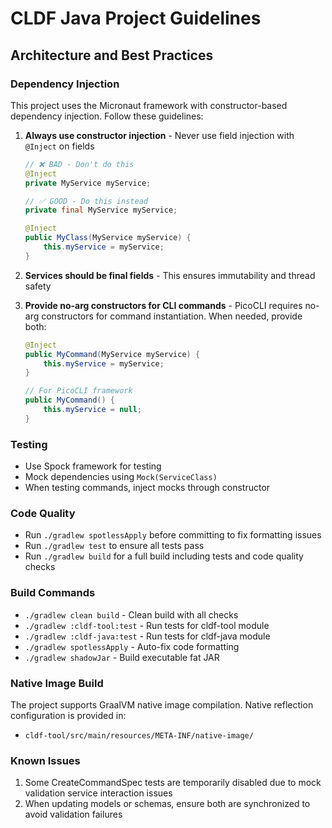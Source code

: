 # CLDF Java Project Guidelines

## Architecture and Best Practices

### Dependency Injection

This project uses the Micronaut framework with constructor-based dependency injection. Follow these guidelines:

1. **Always use constructor injection** - Never use field injection with `@Inject` on fields
   ```java
   // ❌ BAD - Don't do this
   @Inject
   private MyService myService;
   
   // ✅ GOOD - Do this instead
   private final MyService myService;
   
   @Inject
   public MyClass(MyService myService) {
       this.myService = myService;
   }
   ```

2. **Services should be final fields** - This ensures immutability and thread safety

3. **Provide no-arg constructors for CLI commands** - PicoCLI requires no-arg constructors for command instantiation. When needed, provide both:
   ```java
   @Inject
   public MyCommand(MyService myService) {
       this.myService = myService;
   }
   
   // For PicoCLI framework
   public MyCommand() {
       this.myService = null;
   }
   ```

### Testing

- Use Spock framework for testing
- Mock dependencies using `Mock(ServiceClass)`
- When testing commands, inject mocks through constructor

### Code Quality

- Run `./gradlew spotlessApply` before committing to fix formatting issues
- Run `./gradlew test` to ensure all tests pass
- Run `./gradlew build` for a full build including tests and code quality checks

### Build Commands

- `./gradlew clean build` - Clean build with all checks
- `./gradlew :cldf-tool:test` - Run tests for cldf-tool module
- `./gradlew :cldf-java:test` - Run tests for cldf-java module
- `./gradlew spotlessApply` - Auto-fix code formatting
- `./gradlew shadowJar` - Build executable fat JAR

### Native Image Build

The project supports GraalVM native image compilation. Native reflection configuration is provided in:
- `cldf-tool/src/main/resources/META-INF/native-image/`

### Known Issues

1. Some CreateCommandSpec tests are temporarily disabled due to mock validation service interaction issues
2. When updating models or schemas, ensure both are synchronized to avoid validation failures